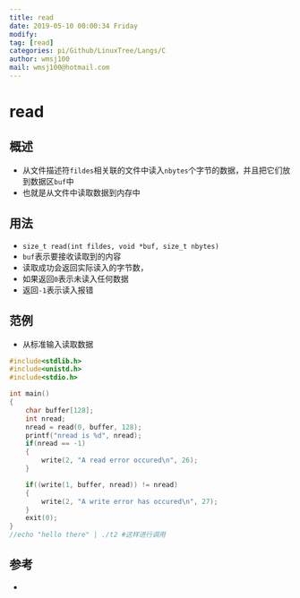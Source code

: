 ```yaml
---
title: read
date: 2019-05-10 00:00:34 Friday
modify:
tag: [read]
categories: pi/Github/LinuxTree/Langs/C
author: wmsj100
mail: wmsj100@hotmail.com
---
```


# read

## 概述
- 从文件描述符`fildes`相关联的文件中读入`nbytes`个字节的数据，并且把它们放到数据区`buf`中
- 也就是从文件中读取数据到内存中

## 用法
- `size_t read(int fildes, void *buf, size_t nbytes)`
- `buf`表示要接收读取到的内容
- 读取成功会返回实际读入的字节数，
- 如果返回`0`表示未读入任何数据
- 返回`-1`表示读入报错

## 范例
- 从标准输入读取数据
```c
#include<stdlib.h>
#include<unistd.h>
#include<stdio.h>

int main()
{
	char buffer[128];
	int nread;
	nread = read(0, buffer, 128);
	printf("nread is %d", nread);
	if(nread == -1)
	{
		write(2, "A read error occured\n", 26);
	}

	if((write(1, buffer, nread)) != nread)
	{
		write(2, "A write error has occured\n", 27);
	}
	exit(0);
}
//echo "hello there" | ./t2 #这样进行调用
```

## 参考
- []()

